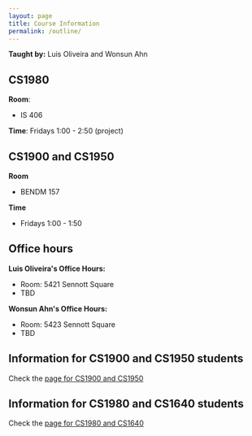 ```yaml
---
layout: page
title: Course Information
permalink: /outline/
---
```


**Taught by:** Luis Oliveira and Wonsun Ahn

## CS1980
**Room**:
  - IS 406

**Time**: Fridays 1:00 - 2:50 (project)

## CS1900 and CS1950
**Room**
  - BENDM 157

**Time**
  - Fridays 1:00 - 1:50


## Office hours

**Luis Oliveira's Office Hours:**

  * Room: 5421 Sennott Square
  * TBD

**Wonsun Ahn's Office Hours:**

  * Room: 5423 Sennott Square
  * TBD


## Information for CS1900 and CS1950 students

Check the [page for CS1900 and CS1950]({{site.baseurl}}/CS1900_1950)

## Information for CS1980 and CS1640 students

Check the [page for CS1980 and CS1640]({{site.baseurl}}/CS1980_1640)
